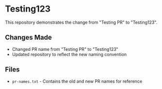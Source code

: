 # Testing123

This repository demonstrates the change from "Testing PR" to "Testing123".

## Changes Made

- Changed PR name from "Testing PR" to "Testing123"
- Updated repository to reflect the new naming convention

## Files

- `pr-names.txt` - Contains the old and new PR names for reference